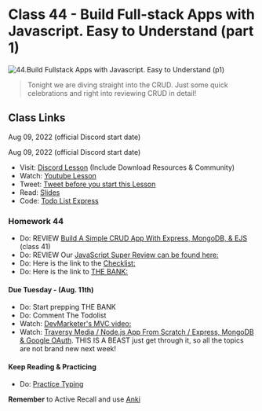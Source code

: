 # Class 44 - Build Full-stack Apps with Javascript. Easy to Understand (part 1)

![44.Build Fullstack Apps with Javascript. Easy to Understand (p1)](https://cdn.hashnode.com/res/hashnode/image/upload/v1676723386751/gpQ7FYRTo.png?auto=compress)

> Tonight we are diving straight into the CRUD. Just some quick celebrations and right into reviewing CRUD in detail!

## Class Links

Aug 09, 2022 (official Discord start date)

Aug 09, 2022 (official Discord start date)

- Visit: [Discord Lesson](https://discord.com/channels/735923219315425401/738891289071714388/1006675926404309063) (Include Download Resources & Community)
- Watch: [Youtube Lesson](https://youtu.be/jZ-kmmgi_d0)
- Tweet: [Tweet before you start this Lesson](https://twitter.com/leonnoel/status/1557117071565000704)
- Read: [Slides](https://slides.com/leonnoel/100devs2-todo-list-cohort-2)
- Code: [Todo List Express](https://github.com/100devs/todo-list-express)

### Homework 44

- Do: REVIEW [Build A Simple CRUD App With Express, MongoDB, & EJS](https://youtu.be/LHf_STV_rLE) (class 41)
- Do: REVIEW Our [JavaScript Super Review can be found here:](https://youtu.be/1sRJYuaqoiI)
- Do: Here is the link to the [Checklist:](https://docs.google.com/document/d/1L2vTX3qvLhoGHeG5cVD2ljCfRGr1uJ_Gf-hNZj9KzTg)
- Do: Here is the link to [THE BANK:](https://docs.google.com/document/d/1p7DhCsLOMMybYfePWLlD1-_8KU20zkBoArH4pnW1o3c)

#### Due Tuesday - (Aug. 11th)

- Do: Start prepping THE BANK
- Do: Comment The Todolist
- Watch: [DevMarketer's MVC video:](https://youtu.be/1IsL6g2ixak)
- Watch: [Traversy Media / Node.js App From Scratch / Express, MongoDB & Google OAuth](https://youtu.be/SBvmnHTQIPY). THIS IS A BEAST just get through it, so all the topics are not brand new next week!

#### Keep Reading & Practicing

- Do: [Practice Typing](https://www.keybr.com/)

**Remember** to Active Recall and use [Anki](https://apps.ankiweb.net/)
